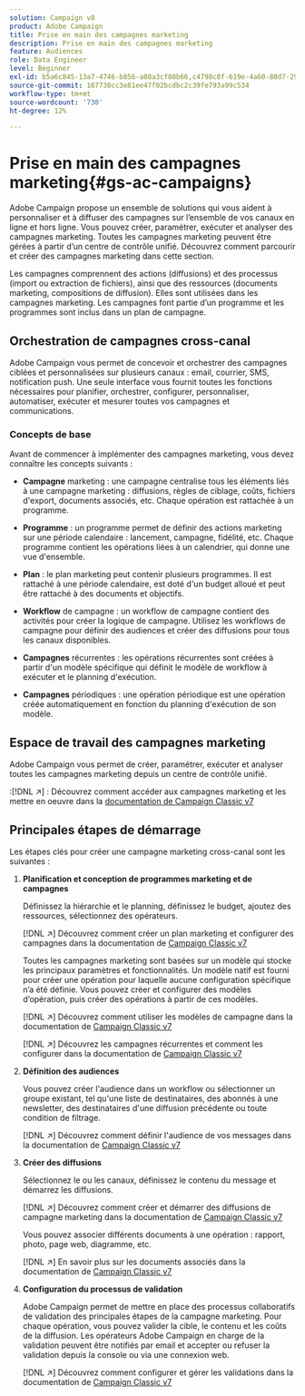 ```yaml
---
solution: Campaign v8
product: Adobe Campaign
title: Prise en main des campagnes marketing
description: Prise en main des campagnes marketing
feature: Audiences
role: Data Engineer
level: Beginner
exl-id: b5a6c845-13a7-4746-b856-a08a3cf80b66,c4798c8f-619e-4a60-80d7-29b9e4c61168
source-git-commit: 167730cc3e81ee47f02bcdbc2c39fe793a99c534
workflow-type: tm+mt
source-wordcount: '730'
ht-degree: 12%

---
```


# Prise en main des campagnes marketing{#gs-ac-campaigns}

Adobe Campaign propose un ensemble de solutions qui vous aident à personnaliser et à diffuser des campagnes sur l’ensemble de vos canaux en ligne et hors ligne. Vous pouvez créer, paramétrer, exécuter et analyser des campagnes marketing. Toutes les campagnes marketing peuvent être gérées à partir d’un centre de contrôle unifié. Découvrez comment parcourir et créer des campagnes marketing dans cette section.

Les campagnes comprennent des actions (diffusions) et des processus (import ou extraction de fichiers), ainsi que des ressources (documents marketing, compositions de diffusion). Elles sont utilisées dans les campagnes marketing. Les campagnes font partie d’un programme et les programmes sont inclus dans un plan de campagne.

## Orchestration de campagnes cross-canal

Adobe Campaign vous permet de concevoir et orchestrer des campagnes ciblées et personnalisées sur plusieurs canaux : email, courrier, SMS, notification push. Une seule interface vous fournit toutes les fonctions nécessaires pour planifier, orchestrer, configurer, personnaliser, automatiser, exécuter et mesurer toutes vos campagnes et communications.

### Concepts de base

Avant de commencer à implémenter des campagnes marketing, vous devez connaître les concepts suivants :

* **Campagne** marketing : une campagne centralise tous les éléments liés à une campagne marketing : diffusions, règles de ciblage, coûts, fichiers d&#39;export, documents associés, etc. Chaque opération est rattachée à un programme.

* **Programme** : un programme permet de définir des actions marketing sur une période calendaire : lancement, campagne, fidélité, etc. Chaque programme contient les opérations liées à un calendrier, qui donne une vue d&#39;ensemble.

* **Plan** : le plan marketing peut contenir plusieurs programmes. Il est rattaché à une période calendaire, est doté d&#39;un budget alloué et peut être rattaché à des documents et objectifs.

* **Workflow** de campagne : un workflow de campagne contient des activités pour créer la logique de campagne. Utilisez les workflows de campagne pour définir des audiences et créer des diffusions pour tous les canaux disponibles.

* **Campagnes** récurrentes : les opérations récurrentes sont créées à partir d&#39;un modèle spécifique qui définit le modèle de workflow à exécuter et le planning d&#39;exécution.

* **Campagnes** périodiques : une opération périodique est une opération créée automatiquement en fonction du planning d&#39;exécution de son modèle.

## Espace de travail des campagnes marketing

Adobe Campaign vous permet de créer, paramétrer, exécuter et analyser toutes les campagnes marketing depuis un centre de contrôle unifié.

:[!DNL :arrow_upper_right:] : Découvrez comment accéder aux campagnes marketing et les mettre en oeuvre dans la [documentation de Campaign Classic v7](https://experienceleague.adobe.com/docs/campaign-classic/using/orchestrating-campaigns/about-marketing-campaigns/accessing-marketing-campaigns.html?lang=en#orchestrating-campaigns)


## Principales étapes de démarrage

Les étapes clés pour créer une campagne marketing cross-canal sont les suivantes :

1. **Planification et conception de programmes marketing et de campagnes**

   Définissez la hiérarchie et le planning, définissez le budget, ajoutez des ressources, sélectionnez des opérateurs.

   [!DNL :arrow_upper_right:] Découvrez comment créer un plan marketing et configurer des campagnes dans la documentation de  [Campaign Classic v7](https://experienceleague.adobe.com/docs/campaign-classic/using/orchestrating-campaigns/orchestrate-campaigns/setting-up-marketing-campaigns.html?lang=en#creating-plan-and-program-hierarchy)

   Toutes les campagnes marketing sont basées sur un modèle qui stocke les principaux paramètres et fonctionnalités. Un modèle natif est fourni pour créer une opération pour laquelle aucune configuration spécifique n’a été définie. Vous pouvez créer et configurer des modèles d’opération, puis créer des opérations à partir de ces modèles.

   [!DNL :arrow_upper_right:] Découvrez comment utiliser les modèles de campagne dans la documentation de  [Campaign Classic v7](https://experienceleague.adobe.com/docs/campaign-classic/using/orchestrating-campaigns/orchestrate-campaigns/marketing-campaign-templates.html?lang=en#orchestrating-campaigns)

   [!DNL :arrow_upper_right:] Découvrez les campagnes récurrentes et comment les configurer dans la documentation de  [Campaign Classic v7](https://experienceleague.adobe.com/docs/campaign-classic/using/orchestrating-campaigns/orchestrate-campaigns/setting-up-marketing-campaigns.html?lang=en#recurring-and-periodic-campaigns)

1. **Définition des audiences**

   Vous pouvez créer l&#39;audience dans un workflow ou sélectionner un groupe existant, tel qu&#39;une liste de destinataires, des abonnés à une newsletter, des destinataires d&#39;une diffusion précédente ou toute condition de filtrage.

   [!DNL :arrow_upper_right:] Découvrez comment définir l&#39;audience de vos messages dans la documentation de  [Campaign Classic v7](https://experienceleague.adobe.com/docs/campaign-classic/using/orchestrating-campaigns/orchestrate-campaigns/marketing-campaign-target.html?lang=en#orchestrating-campaigns)

1. **Créer des diffusions**

   Sélectionnez le ou les canaux, définissez le contenu du message et démarrez les diffusions.

   [!DNL :arrow_upper_right:] Découvrez comment créer et démarrer des diffusions de campagne marketing dans la documentation de  [Campaign Classic v7](https://experienceleague.adobe.com/docs/campaign-classic/using/orchestrating-campaigns/orchestrate-campaigns/marketing-campaign-deliveries.html?lang=en#creating-deliveries)

   Vous pouvez associer différents documents à une opération : rapport, photo, page web, diagramme, etc.

   [!DNL :arrow_upper_right:] En savoir plus sur les documents associés dans la documentation de  [Campaign Classic v7](https://experienceleague.adobe.com/docs/campaign-classic/using/orchestrating-campaigns/orchestrate-campaigns/marketing-campaign-assets.html?lang=en#adding-documents)

1. **Configuration du processus de validation**

   Adobe Campaign permet de mettre en place des processus collaboratifs de validation des principales étapes de la campagne marketing. Pour chaque opération, vous pouvez valider la cible, le contenu et les coûts de la diffusion. Les opérateurs Adobe Campaign en charge de la validation peuvent être notifiés par email et accepter ou refuser la validation depuis la console ou via une connexion web.

   [!DNL :arrow_upper_right:] Découvrez comment configurer et gérer les validations dans la documentation de  [Campaign Classic v7](https://experienceleague.adobe.com/docs/campaign-classic/using/orchestrating-campaigns/orchestrate-campaigns/marketing-campaign-approval.html?lang=en#orchestrating-campaigns)

